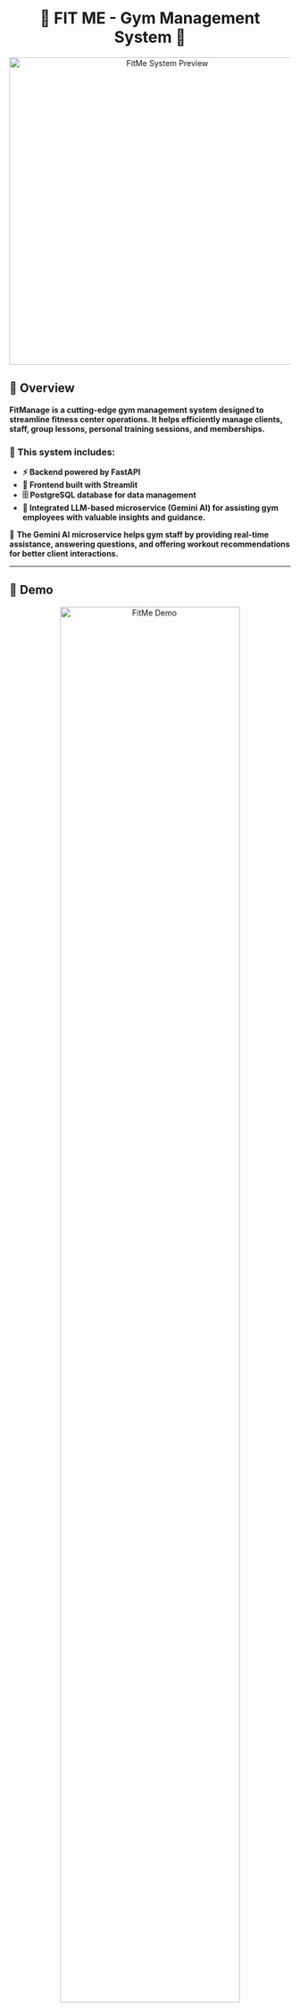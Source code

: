 <h1 align="center">💪 FIT ME - Gym Management System 💪</h1>

<p align="center">
  <img src="READMEPHOTO.jpg" alt="FitMe System Preview" width="550">
</p>

## 📖 Overview  

**FitManage** **is a cutting-edge gym management system designed to streamline fitness center operations. It helps efficiently manage clients, staff, group lessons, personal training sessions, and memberships.**

### 🔹 This system includes:
- **⚡ Backend powered by FastAPI**
- **🎨 Frontend built with Streamlit**
- **🗄️ PostgreSQL database for data management**
- **🤖 Integrated LLM-based microservice (Gemini AI) for assisting gym employees with valuable insights and guidance.**

🔹 **The Gemini AI microservice helps gym staff by providing real-time assistance, answering questions, and offering workout recommendations for better client interactions.**  

---

## 🎥 Demo  

<p align="center">
  <a href="https://www.youtube.com/watch?v=rFVFRGR11w0" target="_blank">
    <img src="loginpage.jpg" alt="FitMe Demo" width="80%">
  </a>
</p>

---

## 🛠️ System Architecture  

<p align="center">
  <img src="diagram.png" alt="System Architecture Diagram" width="650">
</p>

### 🔹 System Overview  
**This diagram illustrates the architecture of the **FitMe Gym Management System**, showcasing the interactions between the **User Web Browser**, **Frontend Service**, **Backend Service**, **Database**, and the **LLM Microservice**.**

### 🧑‍💻 User Web Browser  
- **Users interact with the system via HTTP requests.**
- **The frontend updates the UI dynamically based on user interactions.**

### 🎨 Frontend Service (Streamlit - Port 8501)  
- **Handles UI updates and interactions using Streamlit.**
- **Sends requests to the backend for data processing.**

### ⚙️ Backend Service (FastAPI - Port 8000)  
- **Manages business logic, handles HTTP requests, and interacts with the database.** 
- **Processes CRUD operations and sends query results back to the frontend.**  

### 📦 Database (PostgreSQL - Port 5432)  
- **Stores client, staff, and session data.**  
- **Handles SQL queries initiated by the backend.**

### 🤖 LLM Microservice (Gemini AI - Port 8001)  
- **Provides real-time AI assistance to gym staff.**
- **Processes requests for workout recommendations and general inquiries.**

🔹 **All services are containerized using Docker, ensuring seamless deployment and scalability.** 🚀  

---

## 🛠️ Technologies Used  

### 🖥️ Backend:
- **Python 3.10+** – **The core programming language for the backend.** 
- **FastAPI ⚡** – **A modern and fast web framework for building APIs.**
- **SQLAlchemy 🗃️** – **ORM for database management.**  
- **PostgreSQL 🐘** – **Relational database for storing gym-related data.**   

### 🎨 Frontend:
- **Streamlit 🎭** – **A lightweight Python framework for building an interactive user interface.**  

### 🧠 AI Microservice:
- **Gemini AI 🤖** – **An LLM-based microservice providing real-time assistance to gym staff.**
- **FastAPI-based LLM Service 🚀** – **Handles AI interactions and suggestions for trainers and staff.**  

### 🗄️ Database:
- **PostgreSQL 🐘** – **A powerful open-source relational database storing all user, training, and membership data.**

### 🐳 Containerization:
- **Docker 🐳** – **Creates isolated containers for the backend, frontend, database, and LLM microservice.**
- **Docker Compose 🔧** – **Orchestrates multi-container services, ensuring smooth interaction between all components.**

---

## 🚀 Project Features  

### 🏋️ Client & Membership Management  
- **Register, view, and manage** gym members easily.  
- **Move past members** to an archive for history tracking.  

### 📅 Group Lessons & Personal Training  
- **Schedule, update, and cancel** group lessons with assigned trainers.  
- **View an organized weekly schedule** of group lessons and personal training.  

### 🔥 Lead & Task Management  
- **Store and manage** potential client leads.  
- **Automatically generate follow-up tasks** for interested clients.  
- **Track and update** lead status for gym sales team.  

### 🏢 Gym Staff Management  
- **Add, view, and manage** gym employees (trainers, receptionists, managers).  
- **Assign roles** with responsibilities (trainer, receptionist, manager).  

### 🤖 AI-Powered Assistance (Gemini AI)  
- **Receive real-time suggestions** for client fitness programs.  
- **Get instant AI-powered insights** for gym operations and customer service.  
- **Help gym staff** with fitness-related queries using natural language processing.  

🔹 **This system streamlines gym operations, optimizes staff workflow, and enhances client engagement!** 🚀💪  

---

## 🗂️ Project Structure 🗂️

```
manage_gym/
├── README.md
├── READMEPHOTO.jpg
├── backend
│   ├── Dockerfile
│   ├── app
│   │   ├── __init__.py
│   │   ├── crud.py
│   │   ├── database.py
│   │   ├── main.py
│   │   ├── models.py
│   │   └── schemas.py
│   ├── db
│   │   └── db_backup_data.sql
│   ├── llm_service
│   │   ├── Dockerfile
│   │   ├── app
│   │   │   ├── __init__.py
│   │   │   ├── __pycache__
│   │   │   │   ├── __init__.cpython-310.pyc
│   │   │   │   ├── gemini_client.cpython-310.pyc
│   │   │   │   ├── main.cpython-310.pyc
│   │   │   │   └── prompt_templates.cpython-310.pyc
│   │   │   ├── config
│   │   │   │   ├── __init__.py
│   │   │   │   ├── __pycache__
│   │   │   │   │   ├── __init__.cpython-310.pyc
│   │   │   │   │   └── settings.cpython-310.pyc
│   │   │   │   └── settings.py
│   │   │   ├── gemini_client.py
│   │   │   ├── main.py
│   │   │   ├── prompt_templates.py
│   │   │   └── utils.py
│   │   └── requirements.txt
│   ├── requirements.txt
│   └── tests
│       ├── confest.py
│       └── test_routes.py
├── docker-compose.yml
├── frontend
│   ├── Dockerfile
│   ├── __pycache__
│   │   └── main.cpython-310.pyc
│   ├── app
│   │   ├── __pycache__
│   │   │   ├── dashboard.cpython-310.pyc
│   │   │   ├── login.cpython-310.pyc
│   │   │   └── utils.cpython-310.pyc
│   │   ├── assets
│   │   │   ├── BackgroundSystem.jpg
│   │   │   └── LoginPhoto.jpg
│   │   ├── dashboard.py
│   │   ├── dashboard_services
│   │   │   ├── __init__.py
│   │   │   ├── __pycache__
│   │   │   │   ├── __init__.cpython-310.pyc
│   │   │   │   ├── add_interested_client.cpython-310.pyc
│   │   │   │   ├── birthday_page.cpython-310.pyc
│   │   │   │   ├── chatbot.cpython-310.pyc
│   │   │   │   ├── client_management.cpython-310.pyc
│   │   │   │   ├── group_lessons.cpython-310.pyc
│   │   │   │   ├── gym_staff.cpython-310.pyc
│   │   │   │   ├── personal_trainings.cpython-310.pyc
│   │   │   │   └── task_management.cpython-310.pyc
│   │   │   ├── add_interested_client.py
│   │   │   ├── birthday_page.py
│   │   │   ├── chatbot.py
│   │   │   ├── client_management.py
│   │   │   ├── group_lessons.py
│   │   │   ├── gym_staff.py
│   │   │   ├── personal_trainings.py
│   │   │   └── task_management.py
│   │   └── login.py
│   ├── main.py
│   └── requirements.txt
├── newdiagram.jpg
├── readme1.jpg
└── readme2.jpg
```
---

## Project Setup 🛠️

Clone the repository:

```sh
git clone git@github.com:EASS-HIT-PART-A-2024-CLASS-VI/FIT-ME.git
cd FIT-ME
```
---

### 🔑 **Setting Up the .env File**  

To enable **Google Gemini AI**, you must create an API key from [Google AI Studio](https://aistudio.google.com/app/apikey).

Then, create a `.env` file in the general directory and fill it with:

```sh
GEMINI_API_KEY=<YOUR_API_KEY>
```

The key should not be shared, it is personal, and `.env` should always be in `.gitignore`.

**Make the `.env` file in the general directory:**

```sh
nano .env
```
---

## 🗄️ **Setting Up the Database**
**To ensure that the PostgreSQL database is properly set up with preloaded data, follow these steps:**
### 📌 **Starting the Database Service**
**Run the following command to build and start all services, including the database, in detached mode:**
```sh
docker-compose up --build -d
```
```sh
docker cp backend/db/db_backup_data.sql manage_gym_postgres:/db_backup_data.sql
```
```sh
docker exec -it manage_gym_postgres psql -U gym_admin -d manage_gym_db -f /db_backup_data.sql 2>/dev/null
```
**This will make all our microservices run in parallel using DOCKER COMPOSE**
-   **Frontend**: [http://localhost:8501](http://localhost:8501)
-   **Backend API Docs**: [http://localhost:8000/docs](http://localhost:8000/docs)
-   **LLM Microservice**: http://localhost:8001/docs

## 🎨 **Enable Dark Mode & Wide Mode for Correct System Display**

For the system to function **correctly**, **Dark Mode** and **Wide Mode** must be enabled. This ensures the best visual experience and correct layout.

### 🌙 **Enable Dark Mode**
1. Click on the three dots **(⋮)** in the top-right corner of the app.
2. Select **Settings** from the dropdown menu.
   <p align="left">
     <img src="guide1.jpg" alt="Opening settings menu" width="250">
   </p>

3. In the **Settings** panel, find the **Appearance** section.
4. Choose **Dark Mode** from the dropdown menu.
   <p align="left">
     <img src="guide2.jpg" alt="Enabling Dark Mode" width="250">
   </p>
   
### 📺 **Enable Wide Mode**
1. In the **Settings** panel (as shown above), check the box labeled **Wide mode**.

🚨 **Important:** The system is designed to run in **Dark Mode & Wide Mode**.  
This is the **only correct way** to use the application.

---

## 🧪 **Running Tests**

**To ensure that the system works correctly, you can run **automated tests** using `pytest`. These tests validate key functionalities such as** **user authentication, client management, task creation, and gym staff operations**.

### 📌 **How to Run Tests**
**Before running the backend tests, ensure that the system is up and running. If it is not running, start it with:**

```bash
docker-compose up --build -d
```

**Once the system is running, execute the following command to run all tests:**

```bash
docker exec -it manage_gym_backend pytest /app/tests --disable-warnings
```

✅ **This command will execute all test cases located in the `backend/tests/` directory.**

 **By running these tests, you can ensure that all core functionalities of the system backend are operating correctly!** 🎯

---

## ⚡ **Backend API**
The FastAPI backend handles:
- **Client and membership management**
- **Group lesson and personal training scheduling**
- **Staff management**
- **Task tracking**
- **Authentication**
- **AI chatbot integration**

### 📌 **API Endpoints**
### **User Authentication API**
- **`POST /login/`** - Authenticate user credentials
- **`POST /logout/`** - End user session
- **`POST /users/`** - Add a new user
- **`GET /users/`** - Retrieve all users
- **`DELETE /users/{username}`** - Delete a user

### **Client Management API**
- **`POST /clients/`** - Register a new client
- **`GET /clients/`** - Retrieve all clients
- **`GET /clients/phone/{phone_number}`** - Find client by phone number
- **`GET /clients/id/{id_number}`** - Find client by ID number
- **`POST /clients/move_to_past/`** - Move client to past clients
- **`GET /past_clients/`** - Retrieve all past clients
- **`POST /interested_clients/`** - Add an interested client

### **Task Management API**
- **`POST /tasks/`** - Create a new task
- **`GET /tasks/`** - Get all tasks
- **`DELETE /tasks/{phone_number}`** - Delete a task

### **Class & Training API**
- **`POST /group_lessons/`** - Create a group lesson
- **`GET /group_lessons/`** - Get all group lessons
- **`GET /group_lessons/schedule/`** - Get lessons organized by day
- **`DELETE /group_lessons/`** - Delete a group lesson
- **`POST /personal_trainings/`** - Schedule a personal training
- **`GET /personal_trainings/schedule/`** - Get training schedule
- **`DELETE /personal_trainings/`** - Cancel a training session

### **Staff Management API**
- **`POST /gym_staff/`** - Add new staff member
- **`GET /gym_staff/`** - Get all staff members
- **`DELETE /gym_staff/{staff_id}`** - Remove a staff member

### **AI Integration API**
- **`POST /api/llm/chat`** - Get AI responses to fitness/gym queries

---

## 🗄️ **Database**
**FitMe uses PostgreSQL as its database, with the following tables:**
- **users** - System users with authentication credentials
- **clients** - Active gym members
- **past_clients** - Former gym members
- **interested_clients** - Potential clients who've shown interest
- **tasks** - Follow-up tasks for staff
- **group_lessons** - Scheduled group fitness classes
- **personal_trainings** - One-on-one training sessions
- **gym_staff** - Gym employees and trainers

**Database operations are managed in `crud.py`, with schemas defined in `schemas.py` and models in `models.py`.**

---

## 🎨 **Frontend UI Pages**

The Streamlit UI provides a modern, user-friendly gym management experience with intuitive pages:

### ✨ **UI Pages**
- **📊 Dashboard** - Central navigation hub with access to all system services and a convenient logout button.
- **🔐 Login Page** - Secure authentication interface with username/password fields against backend verification.
- **👤 Client Management** - Comprehensive interface for registering, searching, and managing gym members with Excel export functionality.
- **🆕 Add Interested Client** - Simple form to capture potential client information that automatically generates follow-up tasks.
- **📝 Task Management** - Organizes follow-up tasks with creation and deletion capabilities for staff to track leads.
- **📆 Group Lessons** - Interactive schedule display with tools to add/delete classes and export timetables to Excel.
- **💪 Personal Trainings** - Day-by-day training session management with trainer-trainee assignment functionality.
- **👥 Gym Staff** - Staff directory with role management and system user administration capabilities.
- **🎂 Birthdays** - Celebration tracker showing upcoming birthdays for both clients and staff members.
- **🤖 AI Chatbot** - Gemini-powered assistant that provides instant fitness and nutrition guidance to staff.

<p align="center">
  <img src="mainpage.jpg" alt="FitMe System Preview" width="800">
</p>

---

## 🤖 **LLM Microservice**

The system integrates Google's Gemini 1.5 Pro model as an AI assistant through a dedicated microservice:

- **FastAPI Backend** - Handles API requests and communicates with the Gemini API
- **Specialized Knowledge** - Pre-configured with gym & fitness domain expertise
- **System Prompt** - Comprehensive prompt template covering fitness, nutrition, strength training, injury prevention, and gym operations
- **Contextual Responses** - Provides tailored advice based on user queries and context
- **Integration** - Seamlessly connects with the main application through HTTP endpoints
- **Error Handling** - Robust error management for reliable operation

The LLM service enhances staff capabilities by providing instant, accurate information about workout plans, nutrition advice, training techniques, and gym management best practices without requiring specialized knowledge from every staff member.

## 🙌 **Thank You!**

Thank you for your time! I hope everything was clear. For any questions or suggestions, feel free to reach out. 😊


## Contact Info
**Project Author**: Miri Y.  
**Email**:(mailto:miriamyakobson200021@gmail.com)  
**GitHub**: [miri-y](https://github.com/miri-y)

